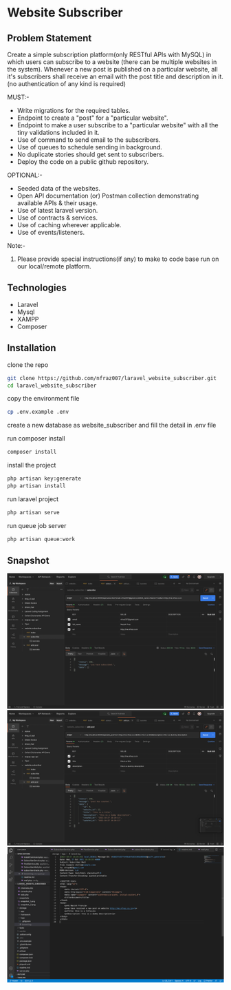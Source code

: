 # Website Subscriber

## Problem Statement
Create a simple subscription platform(only RESTful APIs with MySQL) in which users can subscribe to a website (there can be multiple websites in the system). Whenever a new post is published on a particular website, all it's subscribers shall receive an email with the post title and description in it. (no authentication of any kind is required)

MUST:-
- Write migrations for the required tables.
- Endpoint to create a "post" for a "particular website".
- Endpoint to make a user subscribe to a "particular website" with all the tiny validations included in it.
- Use of command to send email to the subscribers.
- Use of queues to schedule sending in background.
- No duplicate stories should get sent to subscribers.
- Deploy the code on a public github repository.

OPTIONAL:-
- Seeded data of the websites.
- Open API documentation (or) Postman collection demonstrating available APIs & their usage.
- Use of latest laravel version.
- Use of contracts & services.
- Use of caching wherever applicable.
- Use of events/listeners.

Note:- 
1. Please provide special instructions(if any) to make to code base run on our local/remote platform.

## Technologies
- Laravel
- Mysql
- XAMPP
- Composer

## Installation
clone the repo
```sh
git clone https://github.com/nfraz007/laravel_website_subscriber.git
cd laravel_website_subscriber
```

copy the environment file
```sh
cp .env.example .env
```

create a new database as website_subscriber and fill the detail in .env file

run composer install
```sh
composer install
```

install the project
```sh
php artisan key:generate
php artisan install
```

run laravel project
```sh
php artisan serve
```

run queue job server
```sh
php artisan queue:work
```

## Snapshot
![snapshot 1](snapshots/snapshot_1.png)
![snapshot 2](snapshots/snapshot_2.png)
![snapshot 3](snapshots/snapshot_3.png)